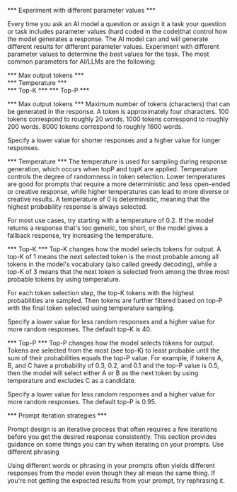 *** Experiment with different parameter values ***

Every time you ask an AI model a question or assign it a task your question or task includes parameter values (hard coded in the code)that control how the model generates a response. The AI model can and will generate different results for different parameter values. Experiment with different parameter values to determine the best values for the task. The most common parameters for AI/LLMs are the following:

*** Max output tokens ***     
*** Temperature ***  
*** Top-K ***
*** Top-P ***
    

*** Max output tokens ***
Maximum number of tokens (characters) that can be generated in the response. A token is approximately four characters. 100 tokens correspond to roughly 20 words. 1000 tokens correspond to roughly 200 words. 8000 tokens correspond to roughly 1600 words. 

Specify a lower value for shorter responses and a higher value for longer responses.

*** Temperature ***
The temperature is used for sampling during response generation, which occurs when topP and topK are applied. Temperature controls the degree of randomness in token selection. Lower temperatures are good for prompts that require a more deterministic and less open-ended or creative response, while higher temperatures can lead to more diverse or creative results. A temperature of 0 is deterministic, meaning that the highest probability response is always selected.

For most use cases, try starting with a temperature of 0.2. If the model returns a response that's too generic, too short, or the model gives a fallback response, try increasing the temperature.

*** Top-K ***
Top-K changes how the model selects tokens for output. A top-K of 1 means the next selected token is the most probable among all tokens in the model's vocabulary (also called greedy decoding), while a top-K of 3 means that the next token is selected from among the three most probable tokens by using temperature.

For each token selection step, the top-K tokens with the highest probabilities are sampled. Then tokens are further filtered based on top-P with the final token selected using temperature sampling.

Specify a lower value for less random responses and a higher value for more random responses. The default top-K is 40.

*** Top-P ***
Top-P changes how the model selects tokens for output. Tokens are selected from the most (see top-K) to least probable until the sum of their probabilities equals the top-P value. For example, if tokens A, B, and C have a probability of 0.3, 0.2, and 0.1 and the top-P value is 0.5, then the model will select either A or B as the next token by using temperature and excludes C as a candidate.

Specify a lower value for less random responses and a higher value for more random responses. The default top-P is 0.95.

*** Prompt iteration strategies ***

Prompt design is an iterative process that often requires a few iterations before you get the desired response consistently. This section provides guidance on some things you can try when iterating on your prompts.
Use different phrasing

Using different words or phrasing in your prompts often yields different responses from the model even though they all mean the same thing. If you're not getting the expected results from your prompt, try rephrasing it.
